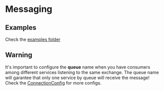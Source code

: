 # Messaging

## Examples

Check the [examples folder](https://github.com/fw7-solucoes/fw7.libs.node/tree/master/messaging/examples)

## Warning

It's important to configure the **queue** name when you have consumers among different services listening to the same exchange. The queue name will garantee that only one service by queue will receive the message! Check the [ConnectionConfig](https://github.com/fw7-solucoes/fw7.libs.node/blob/master/messaging/src/types.ts) for more configs.